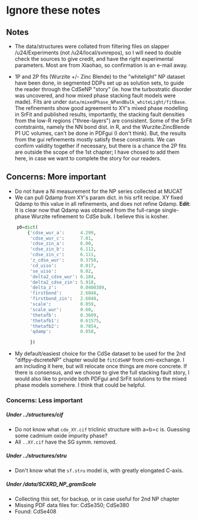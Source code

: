 # Ignore these notes 

## Notes

- The data/structures were collated from filtering files on slapper /u24/Experiments (not /u24/local/svnrepos), so I will need to double check the sources to give credit, and have the right experimental parameters. Most are from Xiaohao, so confirmation is an e-mail away. 

- 1P and 2P fits (Wurzite +/- Zinc Blende) to the "whitelight" NP dataset have been done, in segmented DDPs set up as solution sets, to guide the reader through the CdSeNP "story" (ie. how the turbostratic disorder was uncovered, and how mixed phase stacking fault models were made). Fits are under `data/mixedPhase_NPandBulk_whiteLight/fitBase`. The refinements show good agreement to XY's mixed phase modelling in SrFit and published results, importantly, the stacking fault densities from the low-R regions ("three-layers") are consistent. Some of the SrFit contstraints, namely the NN bond dist. in R, and the Wurzite:ZincBlende P1 UC volumes, can't be done in PDFgui (I don't think). But, the results from the gui refinements mostly satisfy these constraints. We can confirm validity together if necessary, but there is a chance the 2P fits are outside the scope of the 1st chapter; I have chosed to add them here, in case we want to complete the story for our readers.   

## Concerns: More important 

- Do not have a Ni measurement for the NP series collected at MUCAT
- We can pull Qdamp from XY's param dict. in his srfit recipe. XY fixed Qdamp to this value in all refinements, and does not refine Qdamp. **Edit**: It is clear now that Qdamp was obtained from the full-range single-phase Wurzite refinement to CdSe bulk. I believe this is kosher.   

```python
    p0=dict(
        {'cdse_wur_a':      4.299,
         'cdse_wur_c':      7.01,
         'cdse_zin_a':      6.00,
         'cdse_zin_b':      6.112,
         'cdse_zin_c':      6.111,
         'z_cdse_wur':      0.3758,
         'cd_uiso':         0.017,
         'se_uiso':         0.02,
         'delta2_cdse_wur': 6.184,
         'delta2_cdse_zin': 5.918,
         'delta_z':         0.0400389,
         'firstbond':       2.6048,
         'firstbond_zin':   2.6048,
         'scale':           0.059,
         'scale_wur':       0.60,
         'thetafb':         0.3609,
         'thetafb1':        0.61575,
         'thetafb2':        0.7854,
         'qdamp':           0.058,

         })
```

- My default/easiest choice for the CdSe dataset to be used for the 2nd "diffpy-dscreteNP" chapter would be `fitCdSeNP` from cmi-exchange. I am including it here, but will relocate once things are more concrete. If there is consensus, and we choose to give the full stacking fault story, I would also like to provide both PDFgui and SrFit solutions to the mixed phase models somehere. I think that could be helpful. 

### Concerns: Less important

##### Under ../structures/cif

- Do not know what `cdo_XY.cif` triclinic structure with a=b=c is. Guessing some cadmium oxide impurity phase?
- All `..XY.cif` have the SG symm. removed. 

##### Under ../structures/stru

- Don't know what the `sf.stru` model is, with greatly elongated C-axis. 

##### Under /data/SCXRD_NP_gramScale

- Collecting this set, for backup, or in case useful for 2nd NP chapter
- Missing PDF data files for: CdSe350; CdSe380
- Found: CdSe408